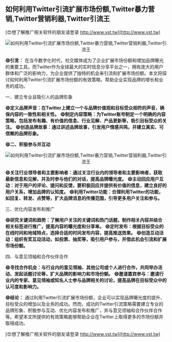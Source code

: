 ## **如何利用Twitter引流扩展市场份额,Twitter暴力营销,Twitter营销利器,Twitter引流王**

[😍想了解推广相关软件的朋友请登录 http://www.vst.tw](http://www.vst.tw)

 <center><img src="https://vst.tw/MP4/tuiguang/png/3.png" alt="如何利用Twitter引流扩展市场份额,Twitter暴力营销,Twitter营销利器,Twitter引流王"></center>

**😄引言：**
在当今数字化时代，社交媒体成为了企业扩展市场份额和增加品牌曝光的重要工具。而Twitter作为全球最大的实时信息分享平台之一，拥有庞大的用户群体和广泛的影响力，为企业提供了独特的机会来引流和扩展市场份额。本文将探讨如何利用Twitter引流扩展市场份额的有效策略，帮助企业实现品牌的增长和业务的成功。

一、建立专业且吸引人的品牌形象

**😄定义品牌声音：在Twitter上建立一个与品牌价值观和目标受众相符的声音，确保内容的一致性和相关性。**
**😄制定内容策略：为Twitter账号制定一个明确的内容策略，包括发布有趣、有价值的信息、行业见解、产品更新等，吸引目标受众的关注。**
**😄创造品牌故事：通过讲述品牌故事，引发用户情感共鸣，并建立真实、可信赖的品牌形象。**

**😄二、积极参与并互动**

 <center><img src="https://vst.tw/MP4/tuiguang/png/8.png" alt="如何利用Twitter引流扩展市场份额,Twitter暴力营销,Twitter营销利器,Twitter引流王"></center>

**😄关注行业领导者和主要影响者：通过关注行业内的领导者和主要影响者，获取最新信息和见解，并及时参与他们的对话，提高品牌曝光度。**
**😄主动回应用户互动：对于用户的评论、提问和反馈，要积极回应并提供有价值的信息，建立良好的用户关系，增加品牌的认知度。**
**😄利用Twitter功能：合理利用Twitter的功能，如回复、转发、点赞等，扩大品牌消息的传播范围，引导更多用户关注和参与。**

三、优化内容发布和推广

**😄研究关键词和趋势：了解用户关注的关键词和热门话题，制作相关内容并结合相关标签进行推广，提高内容的曝光度和分享率。**
**😄定时发布：根据目标受众的在线时间和地域特点，选择合适的时间发布内容，提高推送效果。**
**😄创造互动活动：组织有奖互动活动，如投票、抽奖等，吸引用户参与，并借此机会引流和扩展市场份额。**

四、与意见领袖和合作伙伴合作

**😄寻找合作机会：与行业内的意见领袖、其他公司或个人进行合作，共同举办活动、发起话题讨论等，扩大品牌的影响力和市场份额。**
**😄邀请嘉宾参与：邀请行业内的专家、意见领袖或知名人士参与品牌相关的讨论，提高品牌在目标受众中的认可度和影响力。**

**😄结论：**
通过利用Twitter引流扩展市场份额，企业可以实现品牌曝光度的提升、目标受众的增加以及业务的成功。然而，成功的Twitter引流策略需要建立专业的品牌形象、积极参与互动、优化内容发布和推广，并与意见领袖和合作伙伴合作等。希望本文所提供的有效策略能够帮助企业在Twitter上取得更多的市场份额并取得成功。

[😍想了解推广相关软件的朋友请登录 http://www.vst.tw](http://www.vst.tw)



